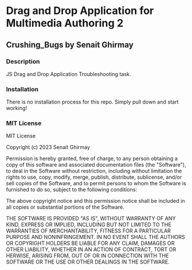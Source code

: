# Drag and Drop Application for Multimedia Authoring 2
## Crushing_Bugs by Senait Ghirmay

### Description
JS Drag and Drop Application Troubleshooting task.

### Installation
There is no installation process for this repo. Simply pull down and start working!

### MIT License
MIT License

Copyright (c) 2023 Senait Ghirmay

Permission is hereby granted, free of charge, to any person obtaining a copy of this software and associated documentation files (the "Software"), to deal in the Software without restriction, including without limitation the rights to use, copy, modify, merge, publish, distribute, sublicense, and/or sell copies of the Software, and to permit persons to whom the Software is furnished to do so, subject to the following conditions:

The above copyright notice and this permission notice shall be included in all copies or substantial portions of the Software.

THE SOFTWARE IS PROVIDED "AS IS", WITHOUT WARRANTY OF ANY KIND, EXPRESS OR IMPLIED, INCLUDING BUT NOT LIMITED TO THE WARRANTIES OF MERCHANTABILITY, FITNESS FOR A PARTICULAR PURPOSE AND NONINFRINGEMENT. IN NO EVENT SHALL THE AUTHORS OR COPYRIGHT HOLDERS BE LIABLE FOR ANY CLAIM, DAMAGES OR OTHER LIABILITY, WHETHER IN AN ACTION OF CONTRACT, TORT OR HERWISE, ARISING FROM, OUT OF OR IN CONNECTION WITH THE SOFTWARE OR THE USE OR OTHER DEALINGS IN THE SOFTWARE.